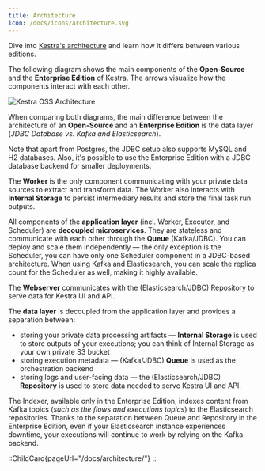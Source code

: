 ```yaml
---
title: Architecture
icon: /docs/icons/architecture.svg
---
```


Dive into [Kestra's architecture](../02.architecture/index.md) and learn how it differs between various editions.

The following diagram shows the main components of the **Open-Source** and the **Enterprise Edition** of Kestra. The arrows visualize how the components interact with each other.

![Kestra OSS Architecture](/docs/architecture/comparison.png "Kestra Architecture")

When comparing both diagrams, the main difference between the architecture of an **Open-Source** and an **Enterprise Edition** is the data layer (_JDBC Database vs. Kafka and Elasticsearch_).

Note that apart from Postgres, the JDBC setup also supports MySQL and H2 databases. Also, it's possible to use the Enterprise Edition with a JDBC database backend for smaller deployments.

The **Worker** is the only component communicating with your private data sources to extract and transform data. The Worker also interacts with **Internal Storage** to persist intermediary results and store the final task run outputs.

All components of the **application layer** (incl. Worker, Executor, and Scheduler) are **decoupled microservices**. They are stateless and communicate with each other through the **Queue** (Kafka/JDBC). You can deploy and scale them independently — the only exception is the Scheduler, you can have only one Scheduler component in a JDBC-based architecture. When using Kafka and Elasticsearch, you can scale the replica count for the Scheduler as well, making it highly available.

The **Webserver** communicates with the (Elasticsearch/JDBC) Repository to serve data for Kestra UI and API.

The **data layer** is decoupled from the application layer and provides a separation between:
- storing your private data processing artifacts — **Internal Storage** is used to store outputs of your executions; you can think of Internal Storage as your own private S3 bucket
- storing execution metadata — (Kafka/JDBC) **Queue** is used as the orchestration backend
- storing logs and user-facing data — the (Elasticsearch/JDBC) **Repository** is used to store data needed to serve Kestra UI and API.

The Indexer, available only in the Enterprise Edition, indexes content from Kafka topics (_such as the flows and executions topics_) to the Elasticsearch repositories. Thanks to the separation between Queue and Repository in the Enterprise Edition, even if your Elasticsearch instance experiences downtime, your executions will continue to work by relying on the Kafka backend.


::ChildCard{pageUrl="/docs/architecture/"}
::
